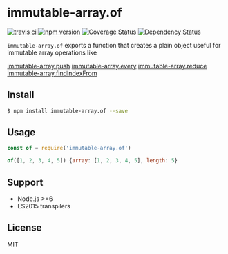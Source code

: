 # immutable-array.of

[![travis ci][1]][2]
[![npm version][3]][4]
[![Coverage Status][5]][6]
[![Dependency Status][7]][8]

`immutable-array.of` exports a function that creates a plain object useful for immutable array operations like

[immutable-array.push]()
[immutable-array.every]()
[immutable-array.reduce]()
[immutable-array.findIndexFrom]()

## Install

``` bash
$ npm install immutable-array.of --save
```

## Usage
``` javascript
const of = require('immutable-array.of')

of([1, 2, 3, 4, 5]) {array: [1, 2, 3, 4, 5], length: 5}
```

## Support
- Node.js >=6
- ES2015 transpilers

## License
MIT

  [1]: https://travis-ci.org/xgbuils/immutable-array.of.svg?branch=master
  [2]: https://travis-ci.org/xgbuils/immutable-array.of
  [3]: https://badge.fury.io/js/immutable-array.of.svg
  [4]: https://badge.fury.io/js/immutable-array.of
  [5]: https://coveralls.io/repos/github/xgbuils/immutable-array.of/badge.svg?branch=master
  [6]: https://coveralls.io/github/xgbuils/immutable-array.of?branch=master
  [7]: https://david-dm.org/xgbuils/immutable-array.of.svg
  [8]: https://david-dm.org/xgbuils/immutable-array.of
